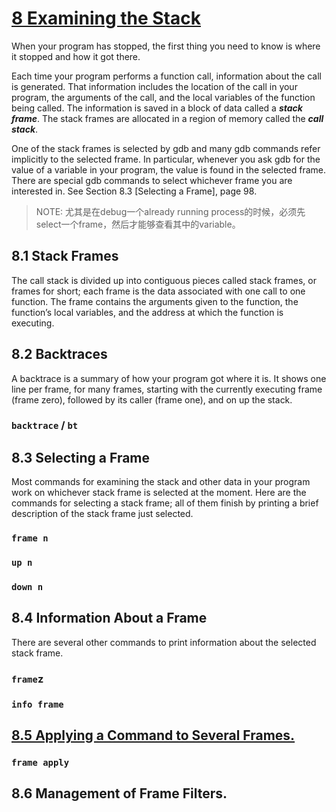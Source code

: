 # [8 Examining the Stack](https://sourceware.org/gdb/current/onlinedocs/gdb/Stack.html#Stack)

When your program has stopped, the first thing you need to know is where it stopped and how it got there.

Each time your program performs a function call, information about the call is generated. That information includes the location of the call in your program, the arguments of the call, and the local variables of the function being called. The information is saved in a block of data called a ***stack frame***. The stack frames are allocated in a region of memory called the ***call stack***.

One of the stack frames is selected by gdb and many gdb commands refer implicitly to the selected frame. In particular, whenever you ask gdb for the value of a variable in your program, the value is found in the selected frame. There are special gdb commands to select whichever frame you are interested in. See Section 8.3 [Selecting a Frame], page 98.

> NOTE: 尤其是在debug一个already running process的时候，必须先select一个frame，然后才能够查看其中的variable。

## 8.1 Stack Frames

The call stack is divided up into contiguous pieces called stack frames, or frames for short; each frame is the data associated with one call to one function. The frame contains the arguments given to the function, the function’s local variables, and the address at which the function is executing.

## 8.2 Backtraces

A backtrace is a summary of how your program got where it is. It shows one line per frame, for many frames, starting with the currently executing frame (frame zero), followed by its caller (frame one), and on up the stack.

### `backtrace` / `bt`



## 8.3 Selecting a Frame

Most commands for examining the stack and other data in your program work on whichever stack frame is selected at the moment. Here are the commands for selecting a stack frame; all of them finish by printing a brief description of the stack frame just selected.

### `frame n`



### `up n`



### `down n`



## 8.4 Information About a Frame

There are several other commands to print information about the selected stack frame.

### `frame`z



### `info frame`



## [8.5 Applying a Command to Several Frames.](https://sourceware.org/gdb/current/onlinedocs/gdb/Frame-Apply.html#Frame-Apply)

### `frame apply`



## 8.6 Management of Frame Filters.

